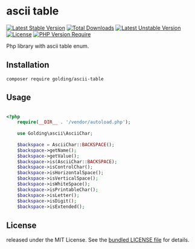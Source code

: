 # ascii table

[![Latest Stable Version](http://poser.pugx.org/golding/ascii-table/v)](https://packagist.org/packages/golding/ascii-table) [![Total Downloads](http://poser.pugx.org/golding/ascii-table/downloads)](https://packagist.org/packages/golding/ascii-table) [![Latest Unstable Version](http://poser.pugx.org/golding/ascii-table/v/unstable)](https://packagist.org/packages/golding/ascii-table) [![License](http://poser.pugx.org/golding/ascii-table/license)](https://packagist.org/packages/golding/ascii-table) [![PHP Version Require](http://poser.pugx.org/golding/ascii-table/require/php)](https://packagist.org/packages/golding/ascii-table)


Php library with ascii table enum.

## Installation

```shell
composer require golding/ascii-table
```

## Usage
```php

<?php
    require(__DIR__ . '/vendor/autoload.php');
    
    use Golding\ascii\AsciiChar;
    
    $backspace = AsciiChar::BACKSPACE();
    $backspace->getName();
    $backspace->getValue();
    $backspace->is(AsciiChar::BACKSPACE);
    $backspace->isControlChar();
    $backspace->isHorizontalSpace();
    $backspace->isVerticalSpace();
    $backspace->isWhiteSpace();
    $backspace->isPrintableChar();
    $backspace->isLetter();
    $backspace->isDigit();
    $backspace->isExtended();
```

## License
released under the MIT License.
See the [bundled LICENSE file](LICENSE) for details.
